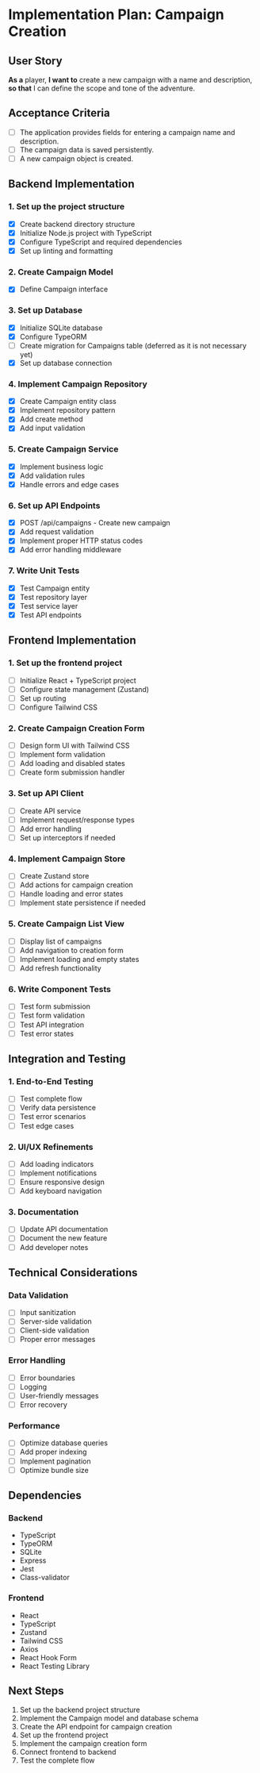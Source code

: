 # Implementation Plan: Campaign Creation

## User Story
**As a** player, **I want to** create a new campaign with a name and description, **so that** I can define the scope and tone of the adventure.

## Acceptance Criteria
- [ ] The application provides fields for entering a campaign name and description.
- [ ] The campaign data is saved persistently.
- [ ] A new campaign object is created.

## Backend Implementation

### 1. Set up the project structure
- [x] Create backend directory structure
- [x] Initialize Node.js project with TypeScript
- [x] Configure TypeScript and required dependencies
- [x] Set up linting and formatting

### 2. Create Campaign Model
- [x] Define Campaign interface

### 3. Set up Database
- [x] Initialize SQLite database
- [x] Configure TypeORM
- [ ] Create migration for Campaigns table (deferred as it is not necessary yet)
- [x] Set up database connection

### 4. Implement Campaign Repository
- [x] Create Campaign entity class
- [x] Implement repository pattern
- [x] Add create method
- [x] Add input validation

### 5. Create Campaign Service
- [x] Implement business logic
- [x] Add validation rules
- [x] Handle errors and edge cases

### 6. Set up API Endpoints
- [x] POST /api/campaigns - Create new campaign
- [x] Add request validation
- [x] Implement proper HTTP status codes
- [x] Add error handling middleware

### 7. Write Unit Tests
- [x] Test Campaign entity
- [x] Test repository layer
- [x] Test service layer
- [x] Test API endpoints

## Frontend Implementation

### 1. Set up the frontend project
- [ ] Initialize React + TypeScript project
- [ ] Configure state management (Zustand)
- [ ] Set up routing
- [ ] Configure Tailwind CSS

### 2. Create Campaign Creation Form
- [ ] Design form UI with Tailwind CSS
- [ ] Implement form validation
- [ ] Add loading and disabled states
- [ ] Create form submission handler

### 3. Set up API Client
- [ ] Create API service
- [ ] Implement request/response types
- [ ] Add error handling
- [ ] Set up interceptors if needed

### 4. Implement Campaign Store
- [ ] Create Zustand store
- [ ] Add actions for campaign creation
- [ ] Handle loading and error states
- [ ] Implement state persistence if needed

### 5. Create Campaign List View
- [ ] Display list of campaigns
- [ ] Add navigation to creation form
- [ ] Implement loading and empty states
- [ ] Add refresh functionality

### 6. Write Component Tests
- [ ] Test form submission
- [ ] Test form validation
- [ ] Test API integration
- [ ] Test error states

## Integration and Testing

### 1. End-to-End Testing
- [ ] Test complete flow
- [ ] Verify data persistence
- [ ] Test error scenarios
- [ ] Test edge cases

### 2. UI/UX Refinements
- [ ] Add loading indicators
- [ ] Implement notifications
- [ ] Ensure responsive design
- [ ] Add keyboard navigation

### 3. Documentation
- [ ] Update API documentation
- [ ] Document the new feature
- [ ] Add developer notes

## Technical Considerations

### Data Validation
- [ ] Input sanitization
- [ ] Server-side validation
- [ ] Client-side validation
- [ ] Proper error messages

### Error Handling
- [ ] Error boundaries
- [ ] Logging
- [ ] User-friendly messages
- [ ] Error recovery

### Performance
- [ ] Optimize database queries
- [ ] Add proper indexing
- [ ] Implement pagination
- [ ] Optimize bundle size

## Dependencies

### Backend
- TypeScript
- TypeORM
- SQLite
- Express
- Jest
- Class-validator

### Frontend
- React
- TypeScript
- Zustand
- Tailwind CSS
- Axios
- React Hook Form
- React Testing Library

## Next Steps
1. Set up the backend project structure
2. Implement the Campaign model and database schema
3. Create the API endpoint for campaign creation
4. Set up the frontend project
5. Implement the campaign creation form
6. Connect frontend to backend
7. Test the complete flow
